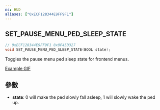 ```yaml
---
ns: HUD
aliases: ["0xECF128344E9FF9F1"]
---
```

## SET_PAUSE_MENU_PED_SLEEP_STATE

```c
// 0xECF128344E9FF9F1 0x8F45D327
void SET_PAUSE_MENU_PED_SLEEP_STATE(BOOL state);
```

Toggles the pause menu ped sleep state for frontend menus.

[Example GIF](https://vespura.com/hi/i/2019-04-01_15-51_8ed38_1014.gif)

## 參數
* **state**: 0 will make the ped slowly fall asleep, 1 will slowly wake the ped up.

